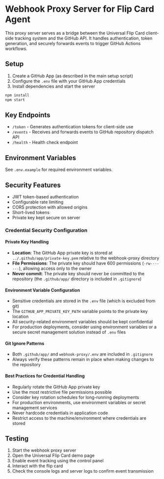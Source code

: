 # Webhook Proxy Server for Flip Card Agent

This proxy server serves as a bridge between the Universal Flip Card client-side tracking system and the GitHub API. It handles authentication, token generation, and securely forwards events to trigger GitHub Actions workflows.

## Setup

1. Create a GitHub App (as described in the main setup script)
2. Configure the `.env` file with your GitHub App credentials
3. Install dependencies and start the server

```bash
npm install
npm start
```

## Key Endpoints

- `/token` - Generates authentication tokens for client-side use
- `/events` - Receives and forwards events to GitHub repository dispatch API
- `/health` - Health check endpoint

## Environment Variables

See `.env.example` for required environment variables.

## Security Features

- JWT token-based authentication
- Configurable rate limiting
- CORS protection with allowed origins
- Short-lived tokens
- Private key kept secure on server

### Credential Security Configuration

#### Private Key Handling
- **Location**: The GitHub App private key is stored at `../.github/app/private-key.pem` relative to the webhook-proxy directory
- **File Permissions**: The private key should have 600 permissions (`-rw-------`), allowing access only to the owner
- **Never commit**: The private key should never be committed to the repository (the `.github/app/` directory is included in `.gitignore`)

#### Environment Variable Configuration
- Sensitive credentials are stored in the `.env` file (which is excluded from git)
- The `GITHUB_APP_PRIVATE_KEY_PATH` variable points to the private key location
- All security-related environment variables should be kept confidential
- For production deployments, consider using environment variables or a secure secret management solution instead of `.env` files

#### Git Ignore Patterns
- Both `.github/app/` and `webhook-proxy/.env` are included in `.gitignore`
- Always verify these patterns remain in place when making changes to the repository

#### Best Practices for Credential Handling
- Regularly rotate the GitHub App private key
- Use the most restrictive file permissions possible
- Consider key rotation schedules for long-running deployments
- For production environments, use environment variables or secret management services
- Never hardcode credentials in application code
- Restrict access to the machine/environment where credentials are stored

## Testing

1. Start the webhook proxy server
2. Open the Universal Flip Card demo page
3. Enable event tracking using the control panel
4. Interact with the flip card
5. Check the console logs and server logs to confirm event transmission